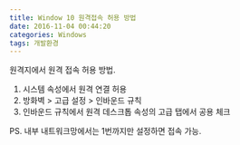 ```yaml
---
title: Window 10 원격접속 허용 방법
date: 2016-11-04 00:44:20
categories: Windows
tags: 개발환경
---
```


원격지에서 원격 접속 허용 방법.

 1. 시스템 속성에서 원격 연결 허용
 2. 방화벽 > 고급 설정 > 인바운드 규칙
 3. 인바운드 규칙에서 원격 데스크톱 속성의 고급 탭에서 공용 체크

PS. 내부 내트워크망에서는 1번까지만 설정하면 접속 가능.

